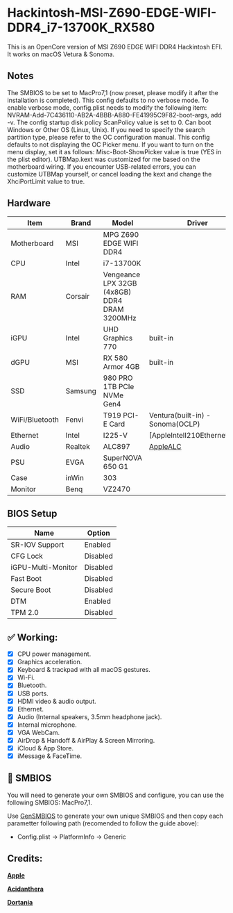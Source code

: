# Hackintosh-MSI-Z690-EDGE-WIFI-DDR4_i7-13700K_RX580

This is an OpenCore version of MSI Z690 EDGE WIFI DDR4 Hackintosh EFI. It works on macOS Vetura & Sonoma.

## Notes
The SMBIOS to be set to MacPro7,1 (now preset, please modify it after the installation is completed).
This config defaults to no verbose mode. To enable verbose mode, config.plist needs to modify the following item: NVRAM-Add-7C436110-AB2A-4BBB-A880-FE41995C9F82-boot-args, add -v.
The config startup disk policy ScanPolicy value is set to 0. Can boot Windows or Other OS (Linux, Unix). If you need to specify the search partition type, please refer to the OC configuration manual.
This config defaults to not displaying the OC Picker menu. If you want to turn on the menu display, set it as follows: Misc-Boot-ShowPicker value is true (YES in the plist editor).
UTBMap.kext was customized for me based on the motherboard wiring. If you encounter USB-related errors, you can customize UTBMap yourself, or cancel loading the kext and change the XhciPortLimit value to true.

## Hardware
| Item | Brand | Model | Driver | Comment |
|-----|-----|-----|-----|-----|
| Motherboard | MSI | MPG Z690 EDGE WIFI DDR4 | | |
| CPU | Intel | i7-13700K | | |
| RAM | Corsair | Vengeance LPX 32GB (4x8GB) DDR4 DRAM 3200MHz | | |
| iGPU | Intel | UHD Graphics 770 | built-in | Headless mode |
| dGPU | MSI | RX 580 Armor 4GB | built-in | 2304 SP |
| SSD | Samsung | 980 PRO 1TB PCIe NVMe Gen4 | | |
| WiFi/Bluetooth | Fenvi | T919 PCI-E Card | Ventura(built-in) - Sonoma(OCLP) | |
| Ethernet | Intel | I225-V | [AppleIntelI210Ethernet.kext] | |
| Audio | Realtek | ALC897 | [AppleALC](https://github.com/acidanthera/AppleALC) | |
| PSU | EVGA | SuperNOVA 650 G1 | | |
| Case | inWin | 303 | | |
| Monitor | Benq | VZ2470 | | |

 

## BIOS Setup
| Name | Option |
| --- | --- |
| SR-IOV Support | Enabled |
| CFG Lock | Disabled |
| iGPU-Multi-Monitor | Disabled |
| Fast Boot | Disabled |
| Secure Boot | Disabled |
| DTM | Enabled |
| TPM 2.0 | Disabled |

## :white_check_mark: Working:

- [x] CPU power management.
- [x] Graphics acceleration.
- [x] Keyboard & trackpad with all macOS gestures.
- [x] Wi-Fi.
- [x] Bluetooth.
- [x] USB ports.
- [x] HDMI video & audio output.
- [x] Ethernet.
- [x] Audio (Internal speakers, 3.5mm headphone jack).
- [x] Internal microphone.
- [x] VGA WebCam.
- [x] AirDrop & Handoff & AirPlay & Screen Mirroring.
- [x] iCloud & App Store.
- [x] iMessage & FaceTime.

## :closed_lock_with_key: SMBIOS 

You will need to generate your own SMBIOS and configure, you can use the following SMBIOS: MacPro7,1.

Use [GenSMBIOS](https://github.com/corpnewt/GenSMBIOS) to generate your own unique SMBIOS and then copy each parametter following path (recomended to follow the guide above):
  - Config.plist -> PlatformInfo -> Generic

## Credits:

[**Apple**](http://apple.com/)

[**Acidanthera**](https://github.com/acidanthera)

[**Dortania**](https://dortania.github.io/getting-started/)
